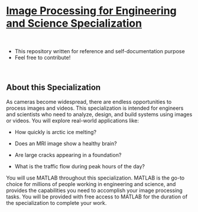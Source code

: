 # [Image Processing for Engineering and Science Specialization](https://www.coursera.org/specializations/image-processing)

<br>

- This repository written for reference and self-documentation purpose
- Feel free to contribute!

<br>

## About this Specialization

As cameras become widespread, there are endless opportunities to process images and videos. This specialization is intended for engineers and scientists who need to analyze, design, and build systems using images or videos. You will explore real-world applications like:

- How quickly is arctic ice melting?

- Does an MRI image show a healthy brain?

- Are large cracks appearing in a foundation?

- What is the traffic flow during peak hours of the day?

You will use MATLAB throughout this specialization. MATLAB is the go-to choice for millions of people working in engineering and science, and provides the capabilities you need to accomplish your image processing tasks. You will be provided with free access to MATLAB for the duration of the specialization to complete your work.
